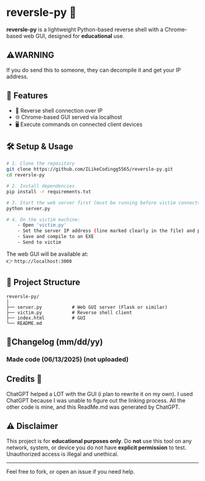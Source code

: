# reversle-py 🐍

**reversle-py** is a lightweight Python-based reverse shell with a Chrome-based web GUI, designed for **educational** use.

## ⚠️WARNING
If you do send this to someone, they can decompile it and get your IP address.

## 🚀 Features

- 📡 Reverse shell connection over IP
- 🌐 Chrome-based GUI served via localhost
- 🖥️ Execute commands on connected client devices

## 🛠️ Setup & Usage

```bash
# 1. Clone the repository
git clone https://github.com/ILikeCodingg5565/reversle-py.git
cd reversle-py

# 2. Install dependencies
pip install -r requirements.txt

# 3. Start the web server first (must be running before victim connects)
python server.py

# 4. On the victim machine:
    - Open 'victim.py'
    - Set the server IP address (line marked clearly in the file) and port
    - Save and compile to an EXE   
    - Send to victim
```

The web GUI will be available at:  
👉 `http://localhost:3000`

## 🧩 Project Structure

```
reversle-py/
│
├── server.py           # Web GUI server (Flask or similar)
├── victim.py           # Reverse shell client
├── index.html          # GUI
└── README.md
```

## 🔨Changelog (mm/dd/yy)
### Made code (06/13/2025)  (not uploaded)


## Credits 🎥
ChatGPT helped a LOT with the GUI (i plan to rewrite it on my own). I used ChatGPT because I was unable to figure out the linking process.
All the other code is mine, and this ReadMe.md was generated by ChatGPT. 

## ⚠️ Disclaimer

This project is for **educational purposes only**. Do **not** use this tool on any network, system, or device you do not have **explicit permission** to test. Unauthorized access is illegal and unethical.

---

Feel free to fork, or open an issue if you need help.
